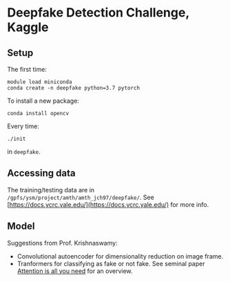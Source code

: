 # Deepfake Detection Challenge, Kaggle

## Setup 

The first time:
```
module load miniconda
conda create -n deepfake python=3.7 pytorch
```

To install a new package:
```
conda install opencv
```

Every time:
```
./init
```
in `deepfake`.

## Accessing data
The training/testing data are in `/gpfs/ysm/project/amth/amth_jch97/deepfake/`. See [https://docs.ycrc.yale.edu/](https://docs.ycrc.yale.edu/) for more info.

## Model
Suggestions from Prof. Krishnaswamy:
* Convolutional autoencoder for dimensionality reduction on image frame. 
* Tranformers for classifying as fake or not fake. See seminal paper [Attention is all you need](https://arxiv.org/pdf/1706.03762.pdf) for an overview.




